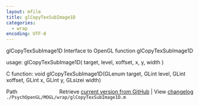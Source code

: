 ```yaml
---
layout: mfile
title: glCopyTexSubImage1D
categories:
  - wrap
encoding: UTF-8
---
```


glCopyTexSubImage1D  Interface to OpenGL function glCopyTexSubImage1D

usage:  glCopyTexSubImage1D\( target, level, xoffset, x, y, width \)

C function:  void glCopyTexSubImage1D\(GLenum target, GLint level, GLint xoffset, GLint x, GLint y, GLsizei width\)


<div class="code_header" style="text-align:right;">
  <span style="float:left;">Path&nbsp;&nbsp;</span> <span class="counter">Retrieve <a href=
  "https://raw.github.com/Psychtoolbox-3/Psychtoolbox-3/beta/./PsychOpenGL/MOGL/wrap/glCopyTexSubImage1D.m">current version from GitHub</a> | View <a href=
  "https://github.com/Psychtoolbox-3/Psychtoolbox-3/commits/beta/./PsychOpenGL/MOGL/wrap/glCopyTexSubImage1D.m">changelog</a></span>
</div>
<div class="code">
  <code>./PsychOpenGL/MOGL/wrap/glCopyTexSubImage1D.m</code>
</div>

